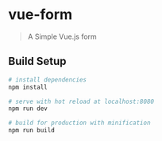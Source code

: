 # vue-form

> A Simple Vue.js form

## Build Setup

``` bash
# install dependencies
npm install

# serve with hot reload at localhost:8080
npm run dev

# build for production with minification
npm run build
```
